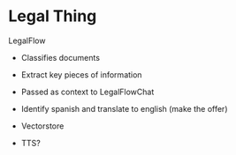 # Legal Thing

LegalFlow

- Classifies documents

- Extract key pieces of information

- Passed as context to LegalFlowChat

- Identify spanish and translate to english (make the offer)

- Vectorstore

- TTS?